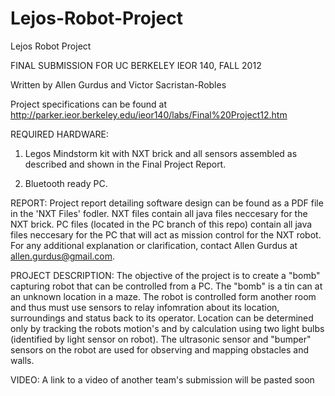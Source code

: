 Lejos-Robot-Project
===================

Lejos Robot Project

FINAL SUBMISSION FOR UC BERKELEY IEOR 140, FALL 2012

  Written by Allen Gurdus and Victor Sacristan-Robles

Project specifications can be found at http://parker.ieor.berkeley.edu/ieor140/labs/Final%20Project12.htm

REQUIRED HARDWARE:

1) Legos Mindstorm kit with NXT brick and all sensors assembled as described and shown in the Final Project Report.

2) Bluetooth ready PC.

REPORT:
Project report detailing software design can be found as a PDF file in the 'NXT Files' fodler. NXT files contain all java files neccesary for the NXT brick. PC files (located in the PC branch of this repo) contain all java files neccesary for the PC that will act as mission control for the NXT robot. For any additional explanation or clarification, contact Allen Gurdus at allen.gurdus@gmail.com.

PROJECT DESCRIPTION:
The objective of the project is to create a "bomb" capturing robot that can be controlled from a PC. The "bomb" is a tin can at an unknown location in a maze. The robot is controlled form another room and thus must use sensors to relay infomration about its location, surroundings and status back to its operator. Location can be determined only by tracking the robots motion's and by calculation using two light bulbs (identified by light sensor on robot). The ultrasonic sensor and "bumper" sensors on the robot are used for observing and mapping obstacles and walls.

VIDEO:
A link to a video of another team's submission will be pasted soon
